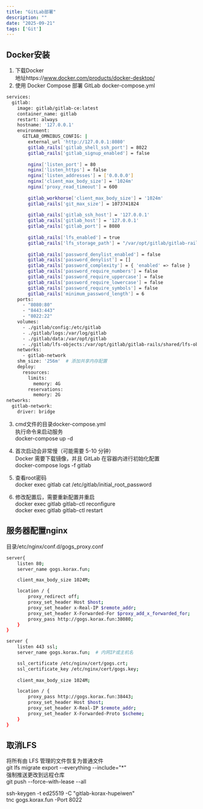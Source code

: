 ```yaml
---
title: "GitLab部署"
description: ""
date: "2025-09-21"
tags: ['Git']
---
```


## Docker安装  
1. 下载Docker  
地址https://www.docker.com/products/docker-desktop/  
2. 使用 Docker Compose 部署 GitLab
docker-compose.yml
~~~sh
services:
  gitlab:
    image: gitlab/gitlab-ce:latest
    container_name: gitlab
    restart: always
    hostname: '127.0.0.1'
    environment:
      GITLAB_OMNIBUS_CONFIG: |
        external_url 'http://127.0.0.1:8080'
        gitlab_rails['gitlab_shell_ssh_port'] = 8022
        gitlab_rails['gitlab_signup_enabled'] = false
        
        nginx['listen_port'] = 80
        nginx['listen_https'] = false
        nginx['listen_addresses'] = ['0.0.0.0']
        nginx['client_max_body_size'] = '1024m'
        nginx['proxy_read_timeout'] = 600
        
        gitlab_workhorse['client_max_body_size'] = '1024m'
        gitlab_rails['git_max_size'] = 1073741824
        
        gitlab_rails['gitlab_ssh_host'] = '127.0.0.1'
        gitlab_rails['gitlab_host'] = '127.0.0.1'
        gitlab_rails['gitlab_port'] = 8080
        
        gitlab_rails['lfs_enabled'] = true
        gitlab_rails['lfs_storage_path'] = "/var/opt/gitlab/gitlab-rails/shared/lfs-objects"
        
        gitlab_rails['password_denylist_enabled'] = false
        gitlab_rails['password_denylist'] = []
        gitlab_rails['password_complexity'] = { 'enabled' => false }
        gitlab_rails['password_require_numbers'] = false
        gitlab_rails['password_require_uppercase'] = false
        gitlab_rails['password_require_lowercase'] = false
        gitlab_rails['password_require_symbols'] = false
        gitlab_rails['minimum_password_length'] = 6
    ports:
      - "8080:80"
      - "8443:443"
      - "8022:22"
    volumes:
      - ./gitlab/config:/etc/gitlab
      - ./gitlab/logs:/var/log/gitlab
      - ./gitlab/data:/var/opt/gitlab
      - ./gitlab/lfs-objects:/var/opt/gitlab/gitlab-rails/shared/lfs-objects
    networks:
      - gitlab-network
    shm_size: '256m'  # 添加共享内存配置
    deploy:
      resources:
        limits:
          memory: 4G
        reservations:
          memory: 2G
networks:
  gitlab-network:
    driver: bridge
~~~
3. cmd文件的目录docker-compose.yml  
执行命令来启动服务  
docker-compose up -d  

4. 首次启动会非常慢（可能需要 5-10 分钟）  
Docker 需要下载镜像，并且 GitLab 在容器内进行初始化配置  
docker-compose logs -f gitlab

5. 查看root密码  
docker exec gitlab cat /etc/gitlab/initial_root_password  

6. 修改配置后，需要重新配置并重启  
docker exec gitlab gitlab-ctl reconfigure  
docker exec gitlab gitlab-ctl restart  

## 服务器配置nginx  
目录/etc/nginx/conf.d/gogs_proxy.conf  
~~~sh
server{
	listen 80;
	server_name gogs.korax.fun;

	client_max_body_size 1024M;

	location / {
		proxy_redirect off;
		proxy_set_header Host $host;
		proxy_set_header x-Real-IP $remote_addr;
		proxy_set_header X-Forwarded-For $proxy_add_x_forwarded_for;
		proxy_pass http://gogs.korax.fun:38080;
	}
}

server {
    listen 443 ssl;
    server_name gogs.korax.fun;  # 内网IP或主机名

    ssl_certificate /etc/nginx/cert/gogs.crt;
    ssl_certificate_key /etc/nginx/cert/gogs.key;
	
    client_max_body_size 1024M;

    location / {
        proxy_pass http://gogs.korax.fun:38443;
        proxy_set_header Host $host;
        proxy_set_header X-Real-IP $remote_addr;
        proxy_set_header X-Forwarded-Proto $scheme;
    }
}
~~~

## 取消LFS  
将所有由 LFS 管理的文件恢复为普通文件  
git lfs migrate export --everything --include="*"  
强制推送更改到远程仓库  
git push --force-with-lease --all

ssh-keygen -t ed25519 -C "gitlab-korax-hupeiwen"  
tnc gogs.korax.fun -Port 8022  